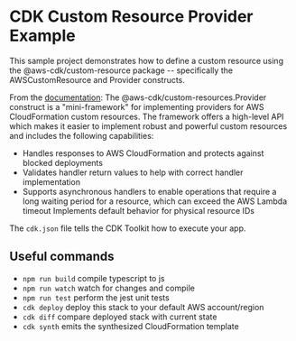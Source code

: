 # CDK Custom Resource Provider Example

This sample project demonstrates how to define a custom resource using the @aws-cdk/custom-resource package -- specifically the AWSCustomResource and Provider constructs.

From the [documentation](https://docs.aws.amazon.com/cdk/api/latest/docs/custom-resources-readme.html): The @aws-cdk/custom-resources.Provider construct is a "mini-framework" for implementing providers for AWS CloudFormation custom resources. The framework offers a high-level API which makes it easier to implement robust and powerful custom resources and includes the following capabilities:

* Handles responses to AWS CloudFormation and protects against blocked deployments
* Validates handler return values to help with correct handler implementation
* Supports asynchronous handlers to enable operations that require a long waiting period for a resource, which can exceed the AWS Lambda timeout
Implements default behavior for physical resource IDs


The `cdk.json` file tells the CDK Toolkit how to execute your app.

## Useful commands

 * `npm run build`   compile typescript to js
 * `npm run watch`   watch for changes and compile
 * `npm run test`    perform the jest unit tests
 * `cdk deploy`      deploy this stack to your default AWS account/region
 * `cdk diff`        compare deployed stack with current state
 * `cdk synth`       emits the synthesized CloudFormation template
